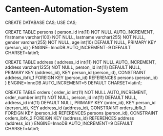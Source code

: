 # Canteen-Automation-System

CREATE DATABASE CAS;
USE CAS;

CREATE TABLE persons ( person_id int(11) NOT NULL AUTO_INCREMENT, firstname varchar(100) NOT NULL, lastname varchar(255) NOT NULL, gender varchar(255) NOT NULL, age int(10) DEFAULT NULL, PRIMARY KEY (person_id) ) ENGINE=InnoDB AUTO_INCREMENT=9 DEFAULT CHARSET=latin1;

CREATE TABLE address ( address_id int(11) NOT NULL AUTO_INCREMENT, address varchar(1255) NOT NULL, person_id int(11) DEFAULT NULL, PRIMARY KEY (address_id), KEY person_id (person_id), CONSTRAINT address_ibfk_1 FOREIGN KEY (person_id) REFERENCES persons (person_id) ) ENGINE=InnoDB AUTO_INCREMENT=5 DEFAULT CHARSET=latin1;

CREATE TABLE orders ( order_id int(11) NOT NULL AUTO_INCREMENT, order_number int(11) NOT NULL, person_id int(11) DEFAULT NULL, address_id int(11) DEFAULT NULL, PRIMARY KEY (order_id), KEY person_id (person_id), KEY address_id (address_id), CONSTRAINT orders_ibfk_1 FOREIGN KEY (person_id) REFERENCES persons (person_id), CONSTRAINT orders_ibfk_2 FOREIGN KEY (address_id) REFERENCES address (address_id) ) ENGINE=InnoDB AUTO_INCREMENT=9 DEFAULT CHARSET=latin1;

